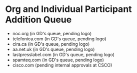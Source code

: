 # Org and Individual Participant Addition Queue
- noc.org (in GD's queue, pending logo)
- telefonica.com (in GD's queue, pending logo)
- cira.ca (in GD's queue, pending logo)
- aa.net.uk (in GD's queue, pending logo)
- lastpresslabel.com (in GD's queue, pending logo)
- spamteq.com (in GD's queue, pending logo)
- cisco.com (pending internal approvals at CSCO)
